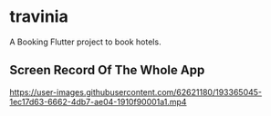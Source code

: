 # travinia

A Booking Flutter project to book hotels.

## Screen Record Of The Whole App

https://user-images.githubusercontent.com/62621180/193365045-1ec17d63-6662-4db7-ae04-1910f90001a1.mp4

